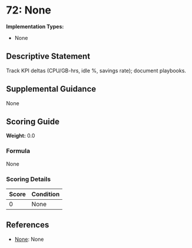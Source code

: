 # 72: None

**Implementation Types:**
- None

## Descriptive Statement

Track KPI deltas (CPU/GB-hrs, idle %, savings rate); document playbooks.

## Supplemental Guidance

None

## Scoring Guide

**Weight:** 0.0

### Formula

None

### Scoring Details

| Score | Condition |
| ----- | --------- |
| 0 | None |

## References

- [None](None): None


